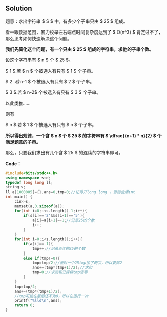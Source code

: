 ## Solution

题意：求出字符串 $ S $ 中，有多少个子串只由 $ 25 $ 组成。

看一眼数据范围，暴力枚举左右端点时间复杂度达到了 $ O(n^3) $ 肯定过不了，那么思考如何快速解决这个问题。

**我们先简化这个问题，有一个只由 $ 25 $ 组成的字符串，求他的子串个数。**

设这个字符串有 $ n $ 个 $ 25 $。

$ 1 $.若 $ n $ 个被选入有只有 $ 1 $ 个子串。

$ 2 $.若$ n-1 $  个被选入有只有 $ 2 $ 个子串。

$ 3 $.若 $ n-2$  个被选入有只有 $ 3 $ 个子串。

以此类推……

则有

$ n $.若 $ 1 $ 个被选入有只有 $ n $ 个子串。

**所以得出规律，一个含 $ n $ 个 $ 25 $ 的字符串有 $ \dfrac{(n+1) * n}{2} $ 个满足题意的子串。**

那么，只要我们求出有几个含 $ 25 $ 的连续的字符串即可。

**Code：**
```cpp
#include<bits/stdc++.h>
using namespace std;
typedef long long ll;
string s;
ll a[1000005]={},ans=0,tmp=0;//记得开long long ，否则会爆int
int main() {
	cin>>s;
	memset(a,0,sizeof(a));
	for(int i=0;i<s.length()-1;i++){
		if(s[i]=='2'&&s[i+1]=='5'){
			a[i]=a[i+1]=-1;//记录25的个数
			i++;
		}
	}
	for(int i=0;i<s.length();i++){
		if(a[i]==-1){
			tmp++;//记录连续的25的个数
		}
		else if(tmp!=0){
			tmp=tmp/2;//面对一个25tmp加了两次，所以要除2
			ans+=(tmp*(tmp+1)/2);//求和
			tmp=0;//求完和记得将tmp清零
		}
	}
	tmp=tmp/2;
	ans+=(tmp*(tmp+1)/2);
    //tmp可能在最后还不为0，所以在运行一次
	printf("%lld\n",ans);
	return 0;
}
```
